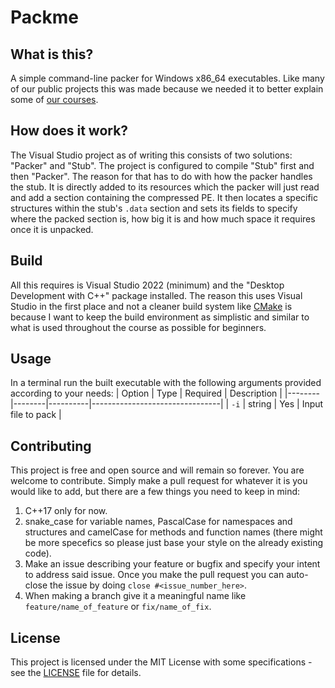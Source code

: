 # Packme

## What is this?

A simple command-line packer for Windows x86_64 executables. Like many of our public projects this was made because we needed it to better explain 
some of [our courses](https://haxo.games/courses).

## How does it work?

The Visual Studio project as of writing this consists of two solutions: "Packer" and "Stub". The project is configured to compile "Stub" first and then "Packer". The reason
for that has to do with how the packer handles the stub. It is directly added to its resources which the packer will just read and add a section containing the compressed PE.
It then locates a specific structures within the stub's `.data` section and sets its fields to specify where the packed section is, how big it is and how much space it requires once
it is unpacked.

## Build

All this requires is Visual Studio 2022 (minimum) and the "Desktop Development with C++" package installed. The reason this uses Visual Studio in the first place and not a
cleaner build system like [CMake](https://cmake.org/) is because I want to keep the build environment as simplistic and similar to what is used throughout the course as possible for beginners.

## Usage

In a terminal run the built executable with the following arguments provided according to your needs:
| Option | Type   | Required | Description                    |
|--------|--------|----------|--------------------------------|
| `-i`   | string | Yes      | Input file to pack             |

## Contributing

This project is free and open source and will remain so forever. You are welcome to contribute. Simply make a pull request for whatever it is you would like to add, but
there are a few things you need to keep in mind:
1. C++17 only for now.
2. snake_case for variable names, PascalCase for namespaces and structures and camelCase for methods and function names (there might be more specefics so please just
base your style on the already existing code).
3. Make an issue describing your feature or bugfix and specify your intent to address said issue. Once you make the pull request you can auto-close the issue by doing `close #<issue_number_here>`.
4. When making a branch give it a meaningful name like `feature/name_of_feature` or `fix/name_of_fix`.

## License

This project is licensed under the MIT License with some specifications - see the [LICENSE](LICENSE) file for details.

